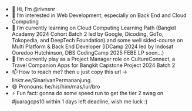 - 👋 Hi, I’m @rivnsnr
- 👀 I’m interested in Web Development, especially on Back End and Cloud Computing
- 🌱 I’m currently learning on Cloud Computing Learning Path (Bangkit Academy 2024 Cohort Batch 2 led by Google, Dicoding, GoTo, Tokopedia, and DeepTech Foundation) and some well sided-course on Multi Platform & Back End Developer (IDCamp 2024 led by Indosat Ooredoo Hutchinson, DBS CodingCamp 2025 FEBE LP soon...)
- 💞️ I’m currently play as a Project Manager role on CultureConnect, a Travel Companion Apps for Bangkit Capstone Project 2024 Batch 2
- 📫 How to reach me? then u just copy this url -> linktr.ee/SinarivanPermananjung
- 😄 Pronouns: he/his/him/mas/lur/bro
- ⚡ Fun fact: gonna do some speed run to get the tier 2 swag on #juaragcps10 within 1 days left deadline, wish me luck :)

<!---
Rivan-Permana/Rivan-Permana is a ✨ special ✨ repository because its `README.md` (this file) appears on your GitHub profile.
You can click the Preview link to take a look at your changes.
--->
